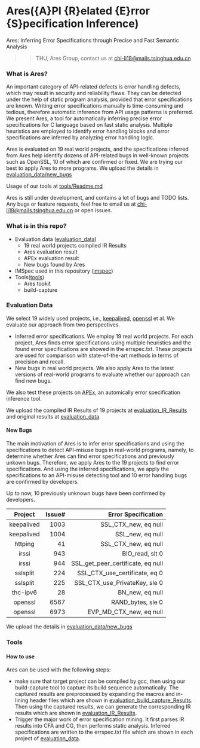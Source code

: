 # Ares({A}PI {R}elated {E}rror {S}pecification Inference)
Ares: Inferring Error Specifications through Precise and Fast Semantic Analysis
>> THU, Ares Group, contact us at chi-li18@mails.tsinghua.edu.cn

### What is Ares?

An important category of API-related defects is error handling defects, which may result in security and reliability flaws. They can be detected under the help of static program analysis, provided that error specifications are known. Writing error specifications manually is time-consuming and tedious, therefore automatic inference from API usage patterns is preferred. 
We present Ares, a tool for automatically inferring precise error specifications for C language based on fast static analysis. Multiple heuristics are employed to identify error handling blocks and error specifications are inferred by analyzing error handling logic. 

Ares is evaluated on 19 real world projects, and the specifications inferred from Ares help identify dozens of API-related bugs in well-known projects such as OpenSSL, 10 of which are confirmed or fixed. We are trying our best to apply Ares to more programs. We upload the details in [evaluation_data/new_bugs](evaluation_data/new_bugs) 

Usage of our tools at [tools/Readme.md](tools/Readme.md)

Ares is still under development, and contains a lot of bugs and TODO lists. Any bugs or feature requests, feel free to email us at chi-li18@mails.tsinghua.edu.cn or open issues.

### What is in this repo?

- Evaluation data ([evaluation_data](evaluation_data))
  - 19 real world projects compiled IR Results
  - Ares evaluation result
  - APEx evaluation result
  - New bugs found by Ares
- IMSpec used in this repository ([imspec](imspec))
- Tools([tools](tools))
  - Ares tookit
  - build-capture



### Evaluation Data

We select 19 widely used projects, i.e., [keepalived](https://github.com/acassen/keepalived), [openssl](https://github.com/openssl/openssl) et al.  We evaluate our approach from two perspectives.

- Inferred error specifications. We employ 19 real world projects. For each project, Ares finds error specifications using multiple heuristics and the found error specifications are showed in the errspec.txt. These projects are used for comparison with state-of-the-art methods in terms of precision and recall. 
- New bugs in real world projects. We also apply Ares to the latest versions of real-world programs to evaluate whether our approach can find new bugs.

We also test these projects on  [APEx](https://github.com/yujokang/APEx), an automically error specification inference tool.

We upload the compiled IR Results of 19 projects at [evaluation_IR_Results](evaluation_data) and original results at [evaluation_data](evaluation_data).

#### New Bugs

The main motivation of Ares is to infer error specifications and using the specifications to detect API-misuse bugs in real-world programs, namely, to determine whether Ares can find error specifications and previously unkown bugs. Therefore, we apply Ares to the 19 projects to find error specifications. And using the inferred specifications, we apply the specifications to an API-misuse detecting tool and 10 error handling bugs are confirmed by developers.

Up to now, 10 previously unknown bugs have been confirmed by developers. 

|      Project      | Issue# | Error Specification
| :---------------: | -------------------------------------: |---------:
|      keepalived      |                             1003 | SSL\_CTX\_new, eq null
|      keepalived       |                             1004 | SSL\_new, eq null
|        httping        |                               41 | SSL\_CTX\_new, eq null
|       irssi        |                               943 | BIO\_read, slt 0
|      irssi      |                               944 | SSL\_get\_peer\_certificate, eq null
|      sslsplit      |                               224 | SSL\_CTX\_use\_certificate, eq 0
|     sslsplit     |                               225 | SSL\_CTX\_use\_PrivateKey, sle 0
|   thc-ipv6   |                               28 | BN\_new, eq null
|       openssl       |                               6567 | RAND\_bytes, sle 0
|     openssl     |                               6973 | EVP\_MD\_CTX\_new, eq null

We upload the details  in [evaluation_data/new_bugs](evaluation_data/new_bugs) 


### Tools

#### How to use

Ares can be used with the following steps: 

  - make sure that target project can be compiled by gcc, then using our build-capture tool to capture its build sequence automatically. The captured results are preprocessed by expanding the macros and in-lining header files which are shown in [evaluation_build_capture_Results](evaluation_data). Then using the captured results, we can generate the corresponding IR results which are shown in [evaluation_IR_Results](evaluation_data).
  - Trigger the major work of error specification mining. It first parses IR results into CFA and CG, then performs static analysis. Inferred specifications are written to the errspec.txt file which are shown in each project of [evaluation_data](evaluation_data).

